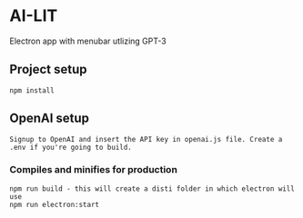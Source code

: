 # AI-LIT
Electron app with menubar utlizing GPT-3

## Project setup
```
npm install
```
## OpenAI setup
```
Signup to OpenAI and insert the API key in openai.js file. Create a .env if you're going to build. 
```

### Compiles and minifies for production
```
npm run build - this will create a disti folder in which electron will use 
npm run electron:start
```

